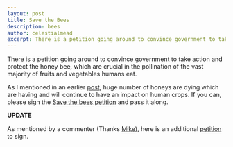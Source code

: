 ```yaml
---
layout: post
title: Save the Bees
description: bees
author: celestialmead
excerpt: There is a petition going around to convince government to take action and protect the honey bee ...
---
```

There is a petition going around to convince government to take action and protect the honey bee, which are crucial in the pollination of the vast majority of fruits and vegetables humans eat.

As I mentioned in an earlier [post](http://celestialmead.github.io/2010/10/06/possible-cause-of-bee-colony-collapse-found.html), huge number of honeys are dying which are having and will continue to have an impact on human crops. If you can, please sign the [Save the bees petition](http://www.avaaz.org/en/save_the_bees/?copy) and pass it along.

**UPDATE**

As mentioned by a commenter (Thanks [Mike](http://portageperennials.wordpress.com/)), here is an additional [petition](http://food.change.org/blog/view/epa_defends_approval_of_bayers_bee-killing_pesticide) to sign.

